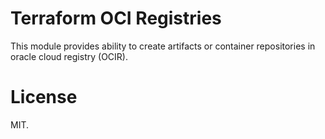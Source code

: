# Terraform OCI Registries

This module provides ability to create artifacts or container repositories in oracle cloud registry (OCIR).


# License

MIT.
